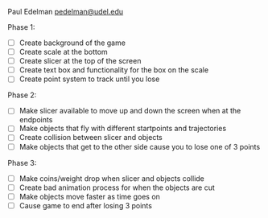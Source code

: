 Paul Edelman
pedelman@udel.edu

Phase 1:
- [ ] Create background of the game
- [ ] Create scale at the bottom
- [ ] Create slicer at the top of the screen
- [ ] Create text box and functionality for the box on the scale
- [ ] Create point system to track until you lose
      
Phase 2:
- [ ] Make slicer available to move up and down the screen when at the endpoints
- [ ] Make objects that fly with different startpoints and trajectories
- [ ] Create collision between slicer and objects
- [ ] Make objects that get to the other side cause you to lose one of 3 points
      
Phase 3:
- [ ] Make coins/weight drop when slicer and objects collide
- [ ] Create bad animation process for when the objects are cut
- [ ] Make objects move faster as time goes on
- [ ] Cause game to end after losing 3 points
